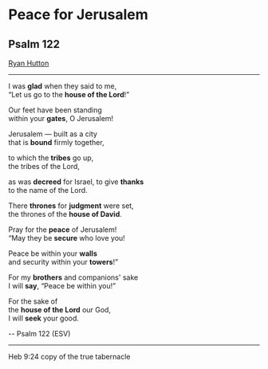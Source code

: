 <!-- .slide: <%= bg("unsplash-Jztmx9yqjBw-stars.jpg") %> id="title" -->

# Peace for Jerusalem
## Psalm 122

[Ryan Hutton](https://unsplash.com/photos/Jztmx9yqjBw "caption")

>>>

---

<div class="imgbox fulltext">
<div>

I was **glad** when they said to me,<br>
    “Let us go to the **house of the Lord**!”

Our feet have been standing <br/>
    within your **gates**, O Jerusalem!

Jerusalem — built as a city <br/>
    that is **bound** firmly together,

to which the **tribes** go up, <br/>
    the tribes of the Lord,

as was **decreed** for Israel, to give **thanks** <br/>
    to the name of the Lord.

There **thrones** for **judgment** were set, <br/>
    the thrones of the **house of David**.

</div>
<div>

Pray for the **peace** of Jerusalem! <br/>
    “May they be **secure** who love you!

Peace be within your **walls** <br/>
    and security within your **towers**!”

For my **brothers** and companions' sake <br/>
    I will **say**, “Peace be within you!”

For the sake of <br/>
    the **house of the Lord** our God, <br/>
    I will **seek** your good.

-- Psalm 122 (ESV)
<!-- .element: style="text-align: right" -->

</div>
</div>

---
Heb 9:24 copy of the true tabernacle 